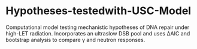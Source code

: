 # Hypotheses-testedwith-USC-Model
Computational model testing mechanistic hypotheses of DNA repair under high-LET radiation. Incorporates an ultraslow DSB pool and uses ΔAIC and bootstrap analysis to compare γ and neutron responses.
